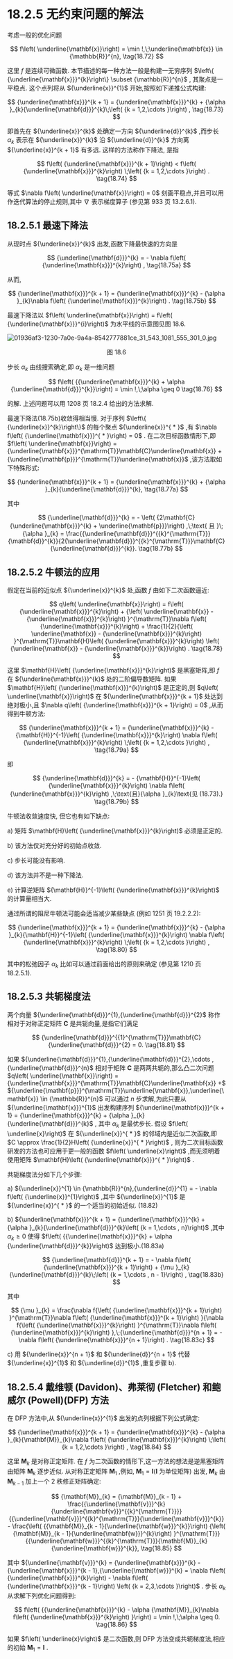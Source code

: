 # 18.2.5 无约束问题的解法

考虑一般的优化问题

$$
f\left( \underline{\mathbf{x}}\right)  = \min !,\;\underline{\mathbf{x}} \in  {\mathbb{R}}^{n}, \tag{18.72}
$$

这里 $f$ 是连续可微函数. 本节描述的每一种方法一般是构建一无穷序列 $\left\{  {\underline{\mathbf{x}}}^{k}\right\}   \subset  {\mathbb{R}}^{n}$ , 其聚点是一平稳点. 这个点列将从 ${\underline{x}}^{1}$ 开始,按照如下递推公式构建:

$$
{\underline{\mathbf{x}}}^{k + 1} = {\underline{\mathbf{x}}}^{k} + {\alpha }_{k}{\underline{\mathbf{d}}}^{k}\;\left( {k = 1,2,\cdots }\right) , \tag{18.73}
$$

即首先在 ${\underline{x}}^{k}$ 处确定一方向 ${\underline{d}}^{k}$ ,而步长 ${\alpha }_{k}$ 表示在 ${\underline{x}}^{k}$ 沿 ${\underline{d}}^{k}$ 方向离 ${\underline{x}}^{k + 1}$ 有多远. 这样的方法称作下降法, 是指

$$
f\left( {\underline{\mathbf{x}}}^{k + 1}\right)  < f\left( {\underline{\mathbf{x}}}^{k}\right) \;\left( {k = 1,2,\cdots }\right) . \tag{18.74}
$$

等式 $\nabla f\left( \underline{\mathbf{x}}\right)  = 0$ 刻画平稳点,并且可以用作迭代算法的停止规则,其中 $\nabla$ 表示梯度算子 (参见第 933 页 13.2.6.1).

## 18.2.5.1 最速下降法

从现时点 ${\underline{x}}^{k}$ 出发,函数下降最快速的方向是

$$
{\underline{\mathbf{d}}}^{k} =  - \nabla f\left( {\underline{\mathbf{x}}}^{k}\right) , \tag{18.75a}
$$

从而,

$$
{\underline{\mathbf{x}}}^{k + 1} = {\underline{\mathbf{x}}}^{k} - {\alpha }_{k}\nabla f\left( {\underline{\mathbf{x}}}^{k}\right) . \tag{18.75b}
$$

最速下降法以 $f\left( \underline{\mathbf{x}}\right)  = f\left( {\underline{\mathbf{x}}}^{i}\right)$ 为水平线的示意图见图 18.6.

![01936af3-1230-7a0e-9a4a-8542777881ce_31_543_1081_555_301_0.jpg](/images/01936af3-1230-7a0e-9a4a-8542777881ce_31_543_1081_555_301_0.jpg)

<center>图 18.6</center>

步长 ${\alpha }_{k}$ 由线搜索确定,即 ${\alpha }_{k}$ 是一维问题

$$
f\left( {{\underline{\mathbf{x}}}^{k} + \alpha {\underline{\mathbf{d}}}^{k}}\right)  = \min !,\;\alpha  \geq  0 \tag{18.76}
$$

的解. 上述问题可以用 1208 页 18.2.4 给出的方法求解.

最速下降法(18.75b)收敛得相当慢. 对于序列 $\left\{  {\underline{x}}^{k}\right\}$ 的每个聚点 ${\underline{x}}^{ * }$ ,有 $\nabla f\left( {\underline{\mathbf{x}}}^{ * }\right)  = 0$ . 在二次目标函数情形下,即 $f\left( \underline{\mathbf{x}}\right)  = {\underline{\mathbf{x}}}^{\mathrm{T}}\mathbf{C}\underline{\mathbf{x}} + {\underline{\mathbf{p}}}^{\mathrm{T}}\underline{\mathbf{x}}$ ,该方法取如下特殊形式:

$$
{\underline{\mathbf{x}}}^{k + 1} = {\underline{\mathbf{x}}}^{k} + {\alpha }_{k}{\underline{\mathbf{d}}}^{k}, \tag{18.77a}
$$

其中

$$
{\underline{\mathbf{d}}}^{k} =  - \left( {2\mathbf{C}{\underline{\mathbf{x}}}^{k} + \underline{\mathbf{p}}}\right) ,\;\text{ 且 }\;{\alpha }_{k} = \frac{{\underline{\mathbf{d}}}^{{k}^{\mathrm{T}}}{\mathbf{d}}^{k}}{2{\underline{\mathbf{d}}}^{{k}^{\mathrm{T}}}\mathbf{C}{\underline{\mathbf{d}}}^{k}}. \tag{18.77b}
$$

## 18.2.5.2 牛顿法的应用

假定在当前的近似点 ${\underline{x}}^{k}$ 处,函数 $f$ 由如下二次函数逼近:

$$
q\left( \underline{\mathbf{x}}\right)  = f\left( {\underline{\mathbf{x}}}^{k}\right)  + {\left( \underline{\mathbf{x}} - {\underline{\mathbf{x}}}^{k}\right) }^{\mathrm{T}}\nabla f\left( {\underline{\mathbf{x}}}^{k}\right)  + \frac{1}{2}{\left( \underline{\mathbf{x}} - {\underline{\mathbf{x}}}^{k}\right) }^{\mathrm{T}}\mathbf{H}\left( {\underline{\mathbf{x}}}^{k}\right) \left( {\underline{\mathbf{x}} - {\underline{\mathbf{x}}}^{k}}\right) . \tag{18.78}
$$

这里 $\mathbf{H}\left( {\underline{\mathbf{x}}}^{k}\right)$ 是黑塞矩阵,即 $f$ 在 ${\underline{\mathbf{x}}}^{k}$ 处的二阶偏导数矩阵. 如果 $\mathbf{H}\left( {\underline{\mathbf{x}}}^{k}\right)$ 是正定的,则 $q\left( \underline{\mathbf{x}}\right)$ 在 ${\underline{\mathbf{x}}}^{k + 1}$ 处达到绝对极小,且 $\nabla q\left( {\underline{\mathbf{x}}}^{k + 1}\right)  = 0$ ,从而得到牛顿方法:

$$
{\underline{\mathbf{x}}}^{k + 1} = {\underline{\mathbf{x}}}^{k} - {\mathbf{H}}^{-1}\left( {\underline{\mathbf{x}}}^{k}\right) \nabla f\left( {\underline{\mathbf{x}}}^{k}\right) \;\left( {k = 1,2,\cdots }\right) , \tag{18.79a}
$$

即

$$
{\underline{\mathbf{d}}}^{k} =  - {\mathbf{H}}^{-1}\left( {\underline{\mathbf{x}}}^{k}\right) \nabla f\left( {\underline{\mathbf{x}}}^{k}\right) ,\;\text{且}{\alpha }_{k}\text{见 (18.73).} \tag{18.79b}
$$

牛顿法收敛速度快, 但它也有如下缺点:

a) 矩阵 $\mathbf{H}\left( {\underline{\mathbf{x}}}^{k}\right)$ 必须是正定的.

b) 该方法仅对充分好的初始点收敛.

c) 步长可能没有影响.

d) 该方法并不是一种下降法.

e) 计算逆矩阵 ${\mathbf{H}}^{-1}\left( {\underline{\mathbf{x}}}^{k}\right)$ 的计算量相当大.

通过所谓的阻尼牛顿法可能会适当减少某些缺点 (例如 1251 页 19.2.2.2):

$$
{\underline{\mathbf{x}}}^{k + 1} = {\underline{\mathbf{x}}}^{k} - {\alpha }_{k}{\mathbf{H}}^{-1}\left( {\underline{\mathbf{x}}}^{k}\right) \nabla f\left( {\underline{\mathbf{x}}}^{k}\right) \;\left( {k = 1,2,\cdots }\right) , \tag{18.80}
$$

其中的松弛因子 ${\alpha }_{k}$ 比如可以通过前面给出的原则来确定 (参见第 1210 页 18.2.5.1).

## 18.2.5.3 共轭梯度法

两个向量 ${\underline{\mathbf{d}}}^{1},{\underline{\mathbf{d}}}^{2}$ 称作相对于对称正定矩阵 $\mathbf{C}$ 是共轭向量,是指它们满足

$$
{\underline{\mathbf{d}}}^{{1}^{\mathrm{T}}}\mathbf{C}{\underline{\mathbf{d}}}^{2} = 0. \tag{18.81}
$$

如果 ${\underline{\mathbf{d}}}^{1},{\underline{\mathbf{d}}}^{2},\cdots ,{\underline{\mathbf{d}}}^{n}$ 相对于矩阵 $\mathbf{C}$ 是两两共轭的,那么凸二次问题 $q\left( \underline{\mathbf{x}}\right)  = {\underline{\mathbf{x}}}^{\mathrm{T}}\mathbf{C}\underline{\mathbf{x}} +$ ${\underline{\mathbf{p}}}^{\mathrm{T}}\underline{\mathbf{x}},\underline{\mathbf{x}} \in  {\mathbb{R}}^{n}$ 可以通过 $n$ 步求解,为此只要从 ${\underline{\mathbf{x}}}^{1}$ 出发构建序列 ${\underline{\mathbf{x}}}^{k + 1} = {\underline{\mathbf{x}}}^{k} + {\alpha }_{k}{\underline{\mathbf{d}}}^{k}$ , 其中 ${\alpha }_{k}$ 是最优步长. 假设 $f\left( \underline{x}\right)$ 在 ${\underline{x}}^{ * }$ 的邻域内是近似二次函数,即 $C \approx  \frac{1}{2}H\left( {\underline{x}}^{ * }\right)$ , 则为二次目标函数研发的方法也可应用于更一般的函数 $f\left( \underline{x}\right)$ ,而无须明着使用矩阵 $\mathbf{H}\left( {\underline{\mathbf{x}}}^{ * }\right)$ .

共轭梯度法分如下几个步骤:

a) ${\underline{x}}^{1} \in  {\mathbb{R}}^{n},{\underline{d}}^{1} =  - \nabla f\left( {\underline{x}}^{1}\right)$ ,其中 ${\underline{x}}^{1}$ 是 ${\underline{x}}^{ * }$ 的一个适当的初始近似. (18.82)

b) ${\underline{\mathbf{x}}}^{k + 1} = {\underline{\mathbf{x}}}^{k} + {\alpha }_{k}{\underline{\mathbf{d}}}^{k}\left( {k = 1,\cdots , n}\right)$ ,其中 ${\alpha }_{k} \geq  0$ 使得 $f\left( {{\underline{\mathbf{x}}}^{k} + \alpha {\underline{\mathbf{d}}}^{k}}\right)$ 达到极小.(18.83a)

$$
{\underline{\mathbf{d}}}^{k + 1} =  - \nabla f\left( {\underline{\mathbf{x}}}^{k + 1}\right)  + {\mu }_{k}{\underline{\mathbf{d}}}^{k}\;\left( {k = 1,\cdots , n - 1}\right) , \tag{18.83b}
$$

其中

$$
{\mu }_{k} = \frac{\nabla f{\left( {\underline{\mathbf{x}}}^{k + 1}\right) }^{\mathrm{T}}\nabla f\left( {\underline{\mathbf{x}}}^{k + 1}\right) }{\nabla f{\left( {\underline{\mathbf{x}}}^{k}\right) }^{\mathrm{T}}\nabla f\left( {\underline{\mathbf{x}}}^{k}\right) },\;{\underline{\mathbf{d}}}^{n + 1} =  - \nabla f\left( {\underline{\mathbf{x}}}^{n + 1}\right) . \tag{18.83c}
$$

c) 用 ${\underline{x}}^{n + 1}$ 和 ${\underline{d}}^{n + 1}$ 代替 ${\underline{x}}^{1}$ 和 ${\underline{d}}^{1}$ ,重复步骤 b).

## 18.2.5.4 戴维顿 (Davidon)、弗莱彻 (Fletcher) 和鲍威尔 (Powell)(DFP) 方法

在 DFP 方法中,从 ${\underline{x}}^{1}$ 出发的点列根据下列公式确定:

$$
{\underline{\mathbf{x}}}^{k + 1} = {\underline{\mathbf{x}}}^{k} - {\alpha }_{k}{\mathbf{M}}_{k}\nabla f\left( {\underline{\mathbf{x}}}^{k}\right) \;\left( {k = 1,2,\cdots }\right) , \tag{18.84}
$$

这里 ${\mathbf{M}}_{k}$ 是对称正定矩阵. 在 $f$ 为二次函数的情形下,这一方法的想法是逆黑塞矩阵由矩阵 ${\mathbf{M}}_{k}$ 逐步近似. 从对称正定矩阵 ${\mathbf{M}}_{1}$ ,例如, ${\mathbf{M}}_{1} = \mathbf{I}(\mathbf{I}$ 为单位矩阵) 出发, ${\mathbf{M}}_{k}$ 由 ${\mathbf{M}}_{k - 1}$ 加上一个 2 秩修正矩阵确定:

$$
{\mathbf{M}}_{k} = {\mathbf{M}}_{k - 1} + \frac{{\underline{\mathbf{v}}}^{k}{\underline{\mathbf{v}}}^{{k}^{\mathrm{T}}}}{{\underline{\mathbf{v}}}^{{k}^{\mathrm{T}}}{\underline{\mathbf{v}}}^{k}} - \frac{\left( {{\mathbf{M}}_{k - 1}{\underline{\mathbf{w}}}^{k}}\right) {\left( {\mathbf{M}}_{k - 1}{\underline{\mathbf{w}}}^{k}\right) }^{\mathrm{T}}}{{\underline{\mathbf{w}}}^{{k}^{\mathrm{T}}}{\mathbf{M}}_{k}{\underline{\mathbf{w}}}^{k}}, \tag{18.85}
$$

其中 ${\underline{\mathbf{v}}}^{k} = {\underline{\mathbf{x}}}^{k} - {\underline{\mathbf{x}}}^{k - 1},{\underline{\mathbf{w}}}^{k} = \nabla f\left( {\underline{\mathbf{x}}}^{k}\right)  - \nabla f\left( {\underline{\mathbf{x}}}^{k - 1}\right) \left( {k = 2,3,\cdots }\right)$ . 步长 ${\alpha }_{k}$ 从求解下列优化问题得到:

$$
f\left( {{\underline{\mathbf{x}}}^{k} - \alpha {\mathbf{M}}_{k}\nabla f\left( {\underline{\mathbf{x}}}^{k}\right) }\right)  = \min !,\;\alpha  \geq  0. \tag{18.86}
$$

如果 $f\left( \underline{x}\right)$ 是二次函数,则 DFP 方法变成共轭梯度法,相应的初始 ${\mathbf{M}}_{1} = \mathbf{I}$ .
